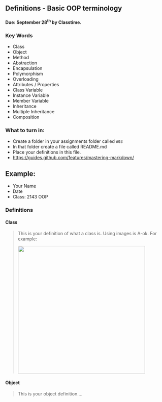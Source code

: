 ## Definitions - Basic OOP terminology
#### Due: September 28<sup>th</sup> by Classtime.

### Key Words

- Class
- Object
- Method
- Abstraction
- Encapsulation
- Polymorphism
- Overloading
- Attributes / Properties
- Class Variable
- Instance Variable
- Member Variable
- Inheritance
- Multiple Inheritance
- Composition


### What to turn in:

- Create a folder in your assignments folder called `A03`
- In that folder create a file called README.md
- Place your definitions in this file.
-  https://guides.github.com/features/mastering-markdown/


## Example:

- Your Name
- Date
- Class: 2143 OOP

### Definitions

#### Class

> This is your definition of what a class is. Using images is A-ok. For example: 
>
><img src="https://ds055uzetaobb.cloudfront.net/image_optimizer/722c82aff075a14313be7fa7463f7fedad151a0a.png" width=400>


#### Object
> This is your object definition....

